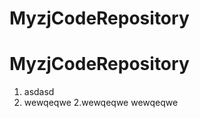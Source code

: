 MyzjCodeRepository
==================

# MyzjCodeRepository

1. asdasd
2. wewqeqwe
2.wewqeqwe
wewqeqwe